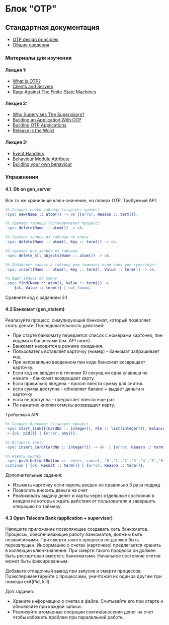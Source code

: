 # Блок "OTP"

## Стандартная документация

 - [OTP design principles](http://erlang.org/doc/design_principles/des_princ.html)
 - [Общие сведения](http://erlang.org/doc/reference_manual/processes.html)

### Материалы для изучения

#### Лекция 1:
 - [What is OTP?](http://learnyousomeerlang.com/what-is-otp)
 - [Clients and Servers](http://learnyousomeerlang.com/clients-and-servers)
 - [Rage Against The Finite-State Machines](http://learnyousomeerlang.com/finite-state-machines)

#### Лекция 2:
 - [Who Supervises The Supervisors?](http://learnyousomeerlang.com/supervisors)
 - [Building an Application With OTP](http://learnyousomeerlang.com/building-applications-with-otp)
 - [Building OTP Applications](http://learnyousomeerlang.com/building-otp-applications)
 - [Release is the Word](http://learnyousomeerlang.com/release-is-the-word)

#### Лекция 3:
 - [Event Handlers](http://learnyousomeerlang.com/event-handlers)
 - [Behaviour Module Attribute](http://erlang.org/doc/reference_manual/modules.html)
 - [Building your own behaviour](https://github.com/erlang/otp/blob/master/lib/stdlib/src/gen_server.erl)

### Упражнения

#### 4.1. Db on gen_server

Все то же хранилище ключ-значение, но поверх ОТР.
Требуемый API:
```erlang
%% Создает новую таблицу (стартует процес)
-spec new(Name :: atom()) -> ok |{error, Reason :: term()}.

%% Удаляет таблицу (останавливает процесс)
-spec delete(Name :: atom()) -> ok.

%% Удаляет запись из таблицы по ключу
-spec delete(Name :: atom(), Key :: term()) -> ok.

%% Удаляет все записи из таблицы
-spec delete_all_objects(Name :: atom()) -> ok.

%% Добавляет запись в таблицу или заменяет если ключ уже существует  
-spec insert(Name :: atom(), Key :: term(), Value :: term()) -> ok.

%% Ищет запись по ключу
-spec find(Name :: atom(), Value :: term()) -> 
    {ok, Value :: term()} | not_found.
```

Сравните код с заданием 3.1

#### 4.2 Банкомат (gen_statem)

Реализуйте процесс, симулирующий банкомат, который позволяет снять деньги.
Последовательность действий:
- При старте банкомату передается список c номерами карточек, пин кодами и балансами (см. API ниже). 
- Банкомат находится в режиме ожидания.
- Пользователь вставляет карточку (номер) - банкомат запрашивает код.
- При неправильно введенном пин коде банкомат возвращает карточку.
- Если код не введен и в течении 10 секунд ни одна клавиша не 
нажата - банкомат возвращает карту.
- Если правильно введена - просит ввести сумму для снятия.
- если сумма доступна - обновляет баланс + выдает деньги и карточку
- если не доступна - предлагает ввести еще раз
- По нажатию кнопки отмены возвращает карту.

Требуемый API:
```erlang
%% Создает Банкомат (стартует процес)
-spec start_link([{CardNo :: integer(), Pin :: list(integer()), Balance :: integer()}]) 
-> {ok, pid()} | {error, any()}.

%% Вставить карту
-spec insert_card(CardNo :: integer()) -> ok  | {error, Reason :: term()}.

%% Нажать кнопку
-spec push_button(Button ::  enter, cancel, '0','1','2','3','4','5','6','7','8', '9') -> 
continue | {ok, Result :: term()} | {error, Reason :: term()}.
```

Дополнительные задания:
- Изымать карточку если пароль введен не правильно 3 раза подряд
- Позволить вносить деньги на счет
- Реализовать выдачу денег и карты через отдельные состояния 
в каждом из которых ждать действия от пользователя и завершать 
операцию по таймеру.

#### 4.3 Open Telecom Bank (application + supervisor)

Напишите приложение позволяющее создавать сеть банкоматов.
Процессы, обеспечивающие работу банкоматов, должны быть независимыми.
При смерти такого процесса он должен быть перезапущен.
Информацию о счетах (карточках) предлагается хранить в коллекции ключ-значение.
При смерти такого процесса он должен быть рестартован вместе с банкоматами.
Начальное состояние счетов может быть фиксированным. 

Добавьте отладочный вывод при запуске и смерти процессов.
Поэкспериментируйте с процессами, уничтожая их один за другим 
при помощи exit(Pid, kill).

Доп задания:
- Храните информацию о счетах в файле. 
Считывайте его при старте и обновляйте при каждой записи.
- Реализуйте атомарные операции снятия/внесения денег на счет чтобы избежать проблем при
паралельной работе.

